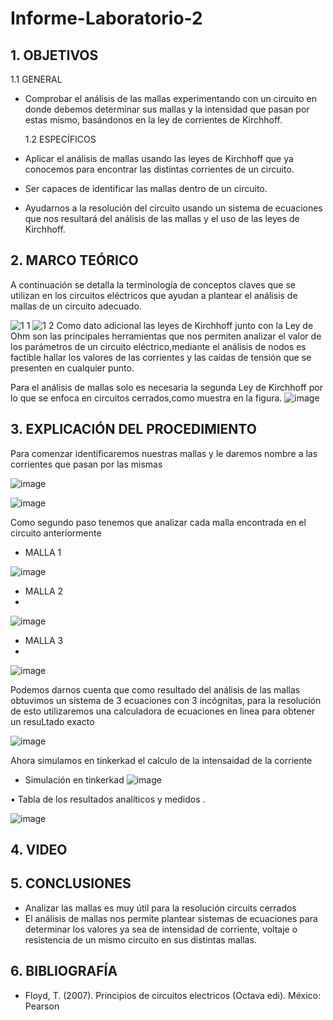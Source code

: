 # Informe-Laboratorio-2
## 1. OBJETIVOS

   1.1 GENERAL
   
 * Comprobar el análisis de las mallas experimentando con un circuito en donde   debemos  determinar sus mallas y la intensidad que pasan por estas mismo, basándonos en la ley de corrientes de Kirchhoff.

   1.2 ESPECÍFICOS
   

*  Aplicar el análisis de mallas usando las leyes de Kirchhoff que ya conocemos para encontrar las distintas corrientes de un circuito.
* Ser capaces de identificar las mallas dentro de un circuito.
* Ayudarnos a la resolución del circuito usando un sistema de ecuaciones que nos resultará del análisis de las mallas y el uso de las leyes de Kirchhoff.
   

## 2. MARCO TEÓRICO
A continuación se detalla la terminología de conceptos claves que se utilizan en los circuitos eléctricos que ayudan a plantear el análisis de mallas de un circuito adecuado.

![1 1](https://user-images.githubusercontent.com/93666408/142980693-852078d3-baa5-4873-b11a-997cffb76891.jpg)
![1 2](https://user-images.githubusercontent.com/93666408/142980700-a5dab538-0a57-443b-be35-01010500e1fd.jpg)
Como dato adicional las leyes de Kirchhoff junto con la Ley de Ohm son las principales herramientas que nos permiten analizar el valor de los parámetros de un circuito eléctrico,mediante el análisis de nodos es factible hallar los valores de las corrientes y las caídas de tensión que se presenten en cualquier punto.

Para el análisis de mallas solo es necesaria la segunda Ley de Kirchhoff por lo que se enfoca en circuitos cerrados,como muestra en la figura.
![image](https://user-images.githubusercontent.com/93666408/142981151-fbf7142b-af24-4111-af01-7965f41148e9.png)


## 3. EXPLICACIÓN DEL PROCEDIMIENTO
Para comenzar identificaremos nuestras mallas y le daremos nombre a las corrientes que pasan por las mismas

![image](https://user-images.githubusercontent.com/116779906/202569910-bc1683e1-5804-426f-8a92-69719e36ec90.png)

![image](https://user-images.githubusercontent.com/116779906/202569959-788dd807-6292-496f-8e2c-9922e9e40186.png)


Como segundo paso tenemos que analizar cada malla encontrada en el circuito anteriormente

* MALLA 1

![image](https://user-images.githubusercontent.com/116779906/202570026-60c7985a-fe17-4e17-9adc-b0bc6a0a584e.png)

* MALLA 2
*
![image](https://user-images.githubusercontent.com/116779906/202570072-32cc663d-993a-4b3f-a849-d1f3c313cd92.png)


* MALLA 3
*
![image](https://user-images.githubusercontent.com/116779906/202570119-6b4ab084-0909-4603-bfab-b6cb7334147e.png)

Podemos darnos cuenta que como resultado del análisis de las mallas obtuvimos un sistema de 3 ecuaciones con 3 incógnitas, para la resolución de esto utilizaremos una calculadora de ecuaciones en linea para obtener un resuLtado exacto 

![image](https://user-images.githubusercontent.com/116779906/202574438-8afa1581-a109-4528-b260-1c86400809f4.png)

Ahora simulamos en tinkerkad el calculo de la intensaidad de la corriente 

* Simulación en tinkerkad 
![image](https://user-images.githubusercontent.com/116779906/202607803-d584d2fc-f040-4bad-a2bd-445aad417fd6.png)


•	Tabla de los resultados analíticos y medidos .


![image](https://user-images.githubusercontent.com/116779906/202607694-814b04dc-d487-4568-95d1-96e7b5720886.png)


## 4. VIDEO



## 5. CONCLUSIONES
* Analizar las mallas es muy útil para la resolución circuits cerrados 
* El análisis de mallas nos permite plantear sistemas de ecuaciones para determinar los valores ya sea de intensidad de corriente, voltaje o resistencia de un mismo circuito en sus distintas mallas.
## 6. BIBLIOGRAFÍA 
* Floyd, T. (2007). Principios de circuitos electricos (Octava edi). México: Pearson

